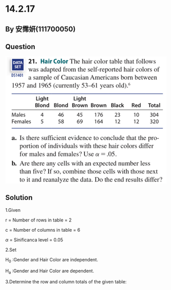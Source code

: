 # 14.2.17

## By 安霈妍(111700050)

## Question
![image](https://github.com/HWTeng-Course/202402-Statistics/blob/main/Images/14.3.21_1.jpg)

## Solution
1.Given

r = Number of rows in table = 2

c = Number of columns in table = 6

$\alpha$ = Sinificanca level = 0.05

2.Set

H<sub>0</sub> :Gender and Hair Color are independent.

H<sub>a</sub> :Gender and Hair Color are dependent.


3.Determine the row and column totals of the given table:

